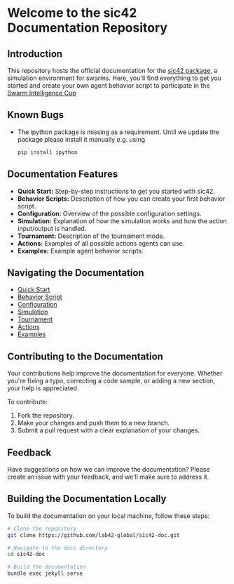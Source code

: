 # Welcome to the sic42 Documentation Repository

## Introduction

This repository hosts the official documentation for the [sic42 package](https://github.com/lab42-global/sic42), a simulation environment for swarms. Here, you'll find everything to get you started and create
your own agent behavior script to participate in the [Swarm Intelligence Cup](https://lab42.global/sic/)

## Known Bugs

- The ipython package is missing as a requirement. Until we update the package please install it manually e.g. using

  ```bash
  pip install ipython
  ```

## Documentation Features

- **Quick Start:** Step-by-step instructions to get you started with sic42.
- **Behavior Scripts:** Description of how you can create your first behavior script.
- **Configuration:** Overview of the possible configuration settings.
- **Simulation:** Explanation of how the simulation works and how the action input/output is handled.
- **Tournament:** Description of the tournament mode.
- **Actions:** Examples of all possible actions agents can use.
- **Examples:** Example agent behavior scripts.

## Navigating the Documentation

- [Quick Start](https://sic.lab42.global/quick-start/)
- [Behavior Script](https://sic.lab42.global/behavior-script/)
- [Configuration](https://sic.lab42.global/configuration/)
- [Simulation](https://sic.lab42.global/simulation/)
- [Tournament](https://sic.lab42.global/tournament/)
- [Actions](https://sic.lab42.global/actions/)
- [Examples](https://sic.lab42.global/examples/)

## Contributing to the Documentation

Your contributions help improve the documentation for everyone. Whether you're fixing a typo, correcting a code sample, or adding a new section, your help is appreciated.

To contribute:

1. Fork the repository.
2. Make your changes and push them to a new branch.
3. Submit a pull request with a clear explanation of your changes.

## Feedback

Have suggestions on how we can improve the documentation? Please create an issue with your feedback, and we'll make sure to address it.

## Building the Documentation Locally

To build the documentation on your local machine, follow these steps:

```bash
# Clone the repository
git clone https://github.com/lab42-global/sic42-doc.git

# Navigate to the docs directory
cd sic42-doc

# Build the documentation
bundle exec jekyll serve
```

